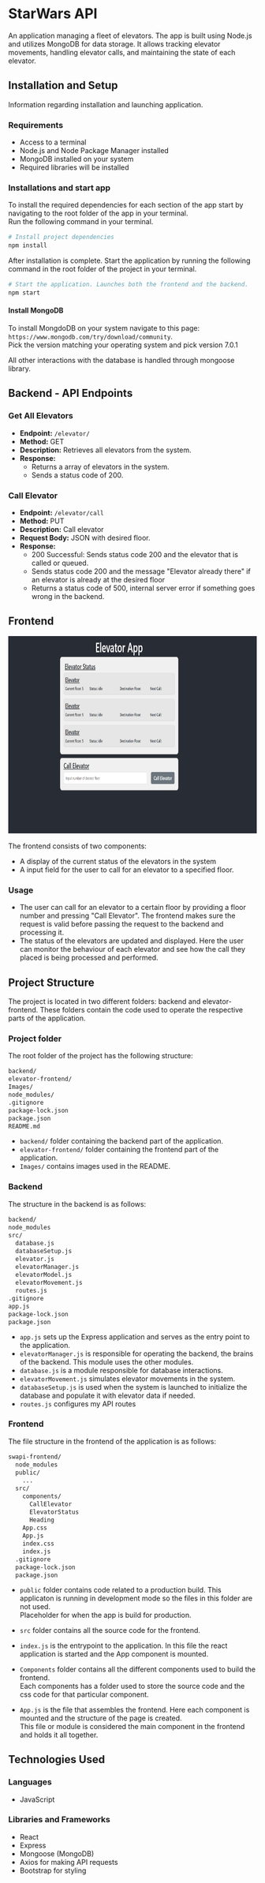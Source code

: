 # StarWars API

An application managing a fleet of elevators. The app is built using Node.js and utilizes MongoDB for data storage. It allows tracking elevator movements, handling elevator calls, and maintaining the state of each elevator.


## Installation and Setup
Information regarding installation and launching application.

### Requirements
- Access to a terminal
- Node.js and Node Package Manager installed
- MongoDB installed on your system
- Required libraries will be installed

### Installations and start app
To install the required dependencies for each section of the app start by navigating to the root folder of the app in your terminal.  
Run the following command in your terminal.

```bash
# Install project dependencies
npm install

```
After installation is complete. Start the application by running the following command in the root folder of the project in your terminal.

```bash
# Start the application. Launches both the frontend and the backend.
npm start
```

#### Install MongoDB
To install MongdoDB on your system navigate to this page: `https://www.mongodb.com/try/download/community`.  
Pick the version matching your operating system and pick version 7.0.1 

All other interactions with the database is handled through mongoose library.
## Backend - API Endpoints

### Get All Elevators

- **Endpoint:** `/elevator/`
- **Method:** GET
- **Description:** Retrieves all elevators from the system. 
- **Response:**
  - Returns a array of elevators in the system.
  - Sends a status code of 200.

### Call Elevator

- **Endpoint:** `/elevator/call`
- **Method:** PUT
- **Description:** Call elevator
- **Request Body:** JSON with desired floor.
- **Response:**
  - 200 Successful: Sends status code 200 and the elevator that is called or queued.
  - Sends status code 200 and the message "Elevator already there" if an elevator is already at the desired floor 
  - Returns a status code of 500, internal server error if something goes wrong in the backend. 


## Frontend

<img src="images/frontend-overview.png" alt="Frontend Screenshot" width="850" height="400">

The frontend consists of two components:
- A display of the current status of the elevators in the system
- A input field for the user to call for an elevator to a specified floor.

### Usage
- The user can call for an elevator to a certain floor by providing a floor number and pressing "Call Elevator". The frontend makes sure the request is valid before passing the request to the backend and processing it. 
- The status of the elevators are updated and displayed. Here the user can monitor the behaviour of each elevator and see how the call they placed is being processed and performed.

## Project Structure
The project is located in two different folders: backend and elevator-frontend. These folders contain the code used to operate the respective parts of the application. 

### Project folder 
The root folder of the project has the following structure:

```
backend/
elevator-frontend/
Images/
node_modules/
.gitignore
package-lock.json
package.json
README.md
```
- `backend/` folder containing the backend part of the application.
- `elevator-frontend/` folder containing the frontend part of the application.
- `Images/` contains images used in the README.

### Backend
The structure in the backend is as follows:

```
backend/
node_modules
src/
  database.js
  databaseSetup.js
  elevator.js
  elevatorManager.js
  elevatorModel.js
  elevatorMovement.js
  routes.js
.gitignore
app.js
package-lock.json
package.json
```

- `app.js` sets up the Express application and serves as the entry point to the application.
- `elevatorManager.js` is responsible for operating the backend, the brains of the backend. This module uses the other modules. 
- `database.js` is a module responsible for database interactions. 
- `elevatorMovement.js` simulates elevator movements in the system.
- `databaseSetup.js` is used when the system is launched to initialize the database and populate it with elevator data if needed. 
- `routes.js` configures my API routes

### Frontend

The file structure in the frontend of the application is as follows:

```
swapi-frontend/
  node_modules
  public/
    ...
  src/
    components/
      CallElevator
      ElevatorStatus
      Heading
    App.css
    App.js
    index.css
    index.js
  .gitignore
  package-lock.json
  package.json
```

- `public` folder contains code related to a production build. This applicaton is running in development mode so the files in this folder are not used.  
  Placeholder for when the app is build for production.

- `src` folder contains all the source code for the frontend.
- `index.js` is the entrypoint to the application. In this file the react application is started and the App component is mounted. 
- `Components` folder contains all the different components used to build the frontend.  
  Each components has a folder used to store the source code and the css code for that particular component.
- `App.js` is the file that assembles the frontend. Here each component is mounted and the structure of the page is created.  
 This file or module is considered the main component in the frontend and holds it all together.

## Technologies Used

### Languages
- JavaScript

### Libraries and Frameworks
- React
- Express
- Mongoose (MongoDB)
- Axios for making API requests
- Bootstrap for styling

